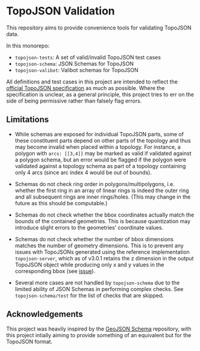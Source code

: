 # TopoJSON Validation

This repository aims to provide convenience tools for validating TopoJSON data.

In this monorepo:
- `topojson-tests`: A set of valid/invalid TopoJSON test cases
- `topojson-schema`: JSON Schemas for TopoJSON
- `topojson-valibot`: Valibot schemas for TopoJSON

All definitions and test cases in this project are intended to reflect the [official TopoJSON specification](https://github.com/topojson/topojson-specification) as much as possible.
Where the specification is unclear, as a general principle, this project tries to err on the side of being permissive rather than falsely flag errors.


## Limitations

- While schemas are exposed for individual TopoJSON parts, some of these constituent parts depend on other parts of the topology and thus may become invalid when placed within a topology. For instance, a polygon with `arcs: [[3,4]]` may be marked as valid if validated against a polygon schema, but an error would be flagged if the polygon were validated against a topology schema as part of a topology containing only 4 arcs (since arc index 4 would be out of bounds).

- Schemas do not check ring order in polygons/multipolygons, i.e. whether the first ring in an array of linear rings is indeed the outer ring and all subsequent rings are inner rings/holes. (This may change in the future as this should be computable.)

- Schemas do not check whether the bbox coordinates actually match the bounds of the contained geometries. This is because quantization may introduce slight errors to the geometries' coordinate values.

- Schemas do not check whether the number of bbox dimensions matches the number of geometry dimensions. This is to prevent any issues with TopoJSONs generated using the reference implementation `topojson-server`, which as of v3.0.1 retains the z dimension in the output TopoJSON object while producing only x and y values in the corresponding bbox (see [issue](https://github.com/topojson/topojson-server/issues/5)).

- Several more cases are not handled by `topojson-schema` due to the limited ability of JSON Schemas in performing complex checks. See `topojson-schema/test` for the list of checks that are skipped.


## Acknowledgements

This project was heavily inspired by the [GeoJSON Schema](https://github.com/geojson/schema) repository, with this project intially aiming to provide something of an equivalent but for the TopoJSON format.
